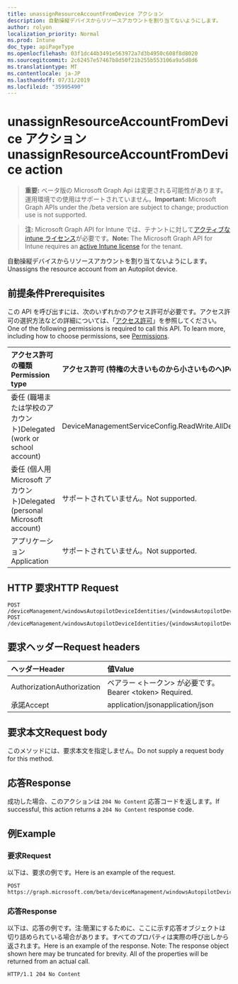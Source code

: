 ```yaml
---
title: unassignResourceAccountFromDevice アクション
description: 自動操縦デバイスからリソースアカウントを割り当てないようにします。
author: rolyon
localization_priority: Normal
ms.prod: Intune
doc_type: apiPageType
ms.openlocfilehash: 03f1dc44b3491e563972a7d3b4950c608f8d8020
ms.sourcegitcommit: 2c62457e57467b8d50f21b255b553106a9a5d8d6
ms.translationtype: MT
ms.contentlocale: ja-JP
ms.lasthandoff: 07/31/2019
ms.locfileid: "35995490"
---
```

# <a name="unassignresourceaccountfromdevice-action"></a><span data-ttu-id="7cfa2-103">unassignResourceAccountFromDevice アクション</span><span class="sxs-lookup"><span data-stu-id="7cfa2-103">unassignResourceAccountFromDevice action</span></span>

> <span data-ttu-id="7cfa2-104">**重要:** ベータ版の Microsoft Graph Api は変更される可能性があります。運用環境での使用はサポートされていません。</span><span class="sxs-lookup"><span data-stu-id="7cfa2-104">**Important:** Microsoft Graph APIs under the /beta version are subject to change; production use is not supported.</span></span>

> <span data-ttu-id="7cfa2-105">**注:** Microsoft Graph API for Intune では、テナントに対して[アクティブな intune ライセンス](https://go.microsoft.com/fwlink/?linkid=839381)が必要です。</span><span class="sxs-lookup"><span data-stu-id="7cfa2-105">**Note:** The Microsoft Graph API for Intune requires an [active Intune license](https://go.microsoft.com/fwlink/?linkid=839381) for the tenant.</span></span>

<span data-ttu-id="7cfa2-106">自動操縦デバイスからリソースアカウントを割り当てないようにします。</span><span class="sxs-lookup"><span data-stu-id="7cfa2-106">Unassigns the resource account from an Autopilot device.</span></span>

## <a name="prerequisites"></a><span data-ttu-id="7cfa2-107">前提条件</span><span class="sxs-lookup"><span data-stu-id="7cfa2-107">Prerequisites</span></span>
<span data-ttu-id="7cfa2-p101">この API を呼び出すには、次のいずれかのアクセス許可が必要です。アクセス許可の選択方法などの詳細については、「[アクセス許可](/graph/permissions-reference)」を参照してください。</span><span class="sxs-lookup"><span data-stu-id="7cfa2-p101">One of the following permissions is required to call this API. To learn more, including how to choose permissions, see [Permissions](/graph/permissions-reference).</span></span>

|<span data-ttu-id="7cfa2-110">アクセス許可の種類</span><span class="sxs-lookup"><span data-stu-id="7cfa2-110">Permission type</span></span>|<span data-ttu-id="7cfa2-111">アクセス許可 (特権の大きいものから小さいものへ)</span><span class="sxs-lookup"><span data-stu-id="7cfa2-111">Permissions (from most to least privileged)</span></span>|
|:---|:---|
|<span data-ttu-id="7cfa2-112">委任 (職場または学校のアカウント)</span><span class="sxs-lookup"><span data-stu-id="7cfa2-112">Delegated (work or school account)</span></span>|<span data-ttu-id="7cfa2-113">DeviceManagementServiceConfig.ReadWrite.All</span><span class="sxs-lookup"><span data-stu-id="7cfa2-113">DeviceManagementServiceConfig.ReadWrite.All</span></span>|
|<span data-ttu-id="7cfa2-114">委任 (個人用 Microsoft アカウント)</span><span class="sxs-lookup"><span data-stu-id="7cfa2-114">Delegated (personal Microsoft account)</span></span>|<span data-ttu-id="7cfa2-115">サポートされていません。</span><span class="sxs-lookup"><span data-stu-id="7cfa2-115">Not supported.</span></span>|
|<span data-ttu-id="7cfa2-116">アプリケーション</span><span class="sxs-lookup"><span data-stu-id="7cfa2-116">Application</span></span>|<span data-ttu-id="7cfa2-117">サポートされていません。</span><span class="sxs-lookup"><span data-stu-id="7cfa2-117">Not supported.</span></span>|

## <a name="http-request"></a><span data-ttu-id="7cfa2-118">HTTP 要求</span><span class="sxs-lookup"><span data-stu-id="7cfa2-118">HTTP Request</span></span>
<!-- {
  "blockType": "ignored"
}
-->
``` http
POST /deviceManagement/windowsAutopilotDeviceIdentities/{windowsAutopilotDeviceIdentityId}/unassignResourceAccountFromDevice
POST /deviceManagement/windowsAutopilotDeviceIdentities/{windowsAutopilotDeviceIdentityId}/deploymentProfile/assignedDevices/{windowsAutopilotDeviceIdentityId}/unassignResourceAccountFromDevice
```

## <a name="request-headers"></a><span data-ttu-id="7cfa2-119">要求ヘッダー</span><span class="sxs-lookup"><span data-stu-id="7cfa2-119">Request headers</span></span>
|<span data-ttu-id="7cfa2-120">ヘッダー</span><span class="sxs-lookup"><span data-stu-id="7cfa2-120">Header</span></span>|<span data-ttu-id="7cfa2-121">値</span><span class="sxs-lookup"><span data-stu-id="7cfa2-121">Value</span></span>|
|:---|:---|
|<span data-ttu-id="7cfa2-122">Authorization</span><span class="sxs-lookup"><span data-stu-id="7cfa2-122">Authorization</span></span>|<span data-ttu-id="7cfa2-123">ベアラー &lt;トークン&gt; が必要です。</span><span class="sxs-lookup"><span data-stu-id="7cfa2-123">Bearer &lt;token&gt; Required.</span></span>|
|<span data-ttu-id="7cfa2-124">承諾</span><span class="sxs-lookup"><span data-stu-id="7cfa2-124">Accept</span></span>|<span data-ttu-id="7cfa2-125">application/json</span><span class="sxs-lookup"><span data-stu-id="7cfa2-125">application/json</span></span>|

## <a name="request-body"></a><span data-ttu-id="7cfa2-126">要求本文</span><span class="sxs-lookup"><span data-stu-id="7cfa2-126">Request body</span></span>
<span data-ttu-id="7cfa2-127">このメソッドには、要求本文を指定しません。</span><span class="sxs-lookup"><span data-stu-id="7cfa2-127">Do not supply a request body for this method.</span></span>

## <a name="response"></a><span data-ttu-id="7cfa2-128">応答</span><span class="sxs-lookup"><span data-stu-id="7cfa2-128">Response</span></span>
<span data-ttu-id="7cfa2-129">成功した場合、このアクションは `204 No Content` 応答コードを返します。</span><span class="sxs-lookup"><span data-stu-id="7cfa2-129">If successful, this action returns a `204 No Content` response code.</span></span>

## <a name="example"></a><span data-ttu-id="7cfa2-130">例</span><span class="sxs-lookup"><span data-stu-id="7cfa2-130">Example</span></span>

### <a name="request"></a><span data-ttu-id="7cfa2-131">要求</span><span class="sxs-lookup"><span data-stu-id="7cfa2-131">Request</span></span>
<span data-ttu-id="7cfa2-132">以下は、要求の例です。</span><span class="sxs-lookup"><span data-stu-id="7cfa2-132">Here is an example of the request.</span></span>
``` http
POST https://graph.microsoft.com/beta/deviceManagement/windowsAutopilotDeviceIdentities/{windowsAutopilotDeviceIdentityId}/unassignResourceAccountFromDevice
```

### <a name="response"></a><span data-ttu-id="7cfa2-133">応答</span><span class="sxs-lookup"><span data-stu-id="7cfa2-133">Response</span></span>
<span data-ttu-id="7cfa2-p102">以下は、応答の例です。注:簡潔にするために、ここに示す応答オブジェクトは切り詰められている場合があります。すべてのプロパティは実際の呼び出しから返されます。</span><span class="sxs-lookup"><span data-stu-id="7cfa2-p102">Here is an example of the response. Note: The response object shown here may be truncated for brevity. All of the properties will be returned from an actual call.</span></span>
``` http
HTTP/1.1 204 No Content
```





